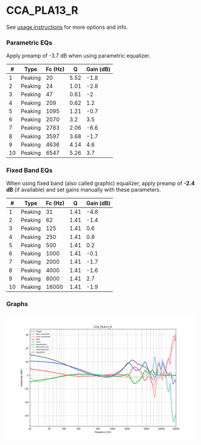 # CCA_PLA13_R
See [usage instructions](https://github.com/jaakkopasanen/AutoEq#usage) for more options and info.

### Parametric EQs
Apply preamp of -3.7 dB when using parametric equalizer.

|   # | Type    |   Fc (Hz) |    Q |   Gain (dB) |
|-----|---------|-----------|------|-------------|
|   1 | Peaking |        20 | 5.52 |        -1.8 |
|   2 | Peaking |        24 | 1.01 |        -2.8 |
|   3 | Peaking |        47 | 0.61 |        -2   |
|   4 | Peaking |       209 | 0.62 |         1.2 |
|   5 | Peaking |      1095 | 1.21 |        -0.7 |
|   6 | Peaking |      2070 | 3.2  |         3.5 |
|   7 | Peaking |      2783 | 2.06 |        -6.6 |
|   8 | Peaking |      3597 | 3.68 |        -1.7 |
|   9 | Peaking |      4636 | 4.14 |         4.6 |
|  10 | Peaking |      6547 | 5.26 |         3.7 |

### Fixed Band EQs
When using fixed band (also called graphic) equalizer, apply preamp of **-2.4 dB** (if available) and set gains manually with these parameters.

|   # | Type    |   Fc (Hz) |    Q |   Gain (dB) |
|-----|---------|-----------|------|-------------|
|   1 | Peaking |        31 | 1.41 |        -4.8 |
|   2 | Peaking |        62 | 1.41 |        -1.4 |
|   3 | Peaking |       125 | 1.41 |         0.6 |
|   4 | Peaking |       250 | 1.41 |         0.8 |
|   5 | Peaking |       500 | 1.41 |         0.2 |
|   6 | Peaking |      1000 | 1.41 |        -0.1 |
|   7 | Peaking |      2000 | 1.41 |        -1.7 |
|   8 | Peaking |      4000 | 1.41 |        -1.6 |
|   9 | Peaking |      8000 | 1.41 |         2.7 |
|  10 | Peaking |     16000 | 1.41 |        -1.9 |

### Graphs
![](./CCA_PLA13_R.png)
